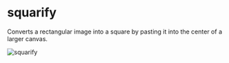 # squarify
Converts a rectangular image into a square by pasting it into the center of a larger canvas.

![squarify](https://user-images.githubusercontent.com/15331990/205460796-24cd392b-8497-42a0-97d2-9aefb559a8a1.gif)
